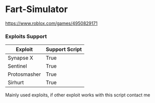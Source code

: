 # Fart-Simulator
https://www.roblox.com/games/4950829171


### Exploits Support

Exploit | Support Script
------------ | -------------
Synapse X | True
Sentinel | True
Protosmasher | True
Sirhurt | True

Mainly used exploits, if other exploit works with this script contact me
